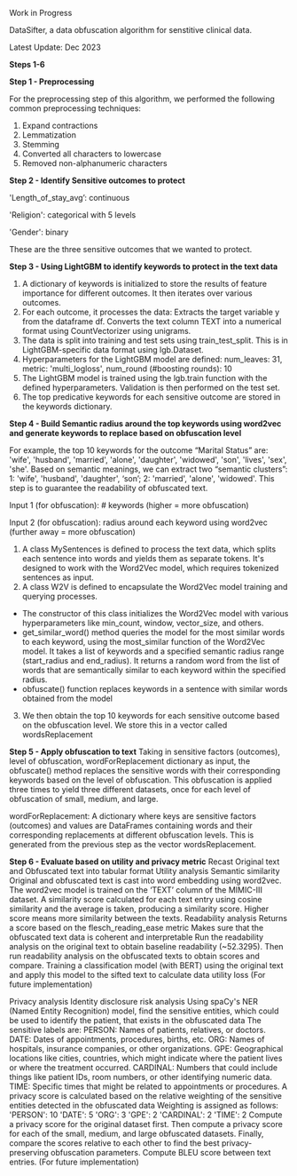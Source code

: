 Work in Progress

DataSifter, a data obfuscation algorithm for senstitive clinical data. 

Latest Update: Dec 2023

**Steps 1-6**


**Step 1 - Preprocessing**

For the preprocessing step of this algorithm, we performed the following common preprocessing techniques:

1. Expand contractions
2. Lemmatization
3. Stemming
4. Converted all characters to lowercase
5. Removed non-alphanumeric characters




**Step 2 - Identify Sensitive outcomes to protect**

'Length_of_stay_avg’: continuous

'Religion': categorical with 5 levels

'Gender': binary

These are the three sensitive outcomes that we wanted to protect.



**Step 3 - Using LightGBM to identify keywords to protect in the text data**

1. A dictionary of keywords is initialized to store the results of feature importance for different outcomes. It then iterates over various outcomes.
2. For each outcome, it processes the data: Extracts the target variable y from the dataframe df. Converts the text column TEXT into a numerical format using CountVectorizer using unigrams.
3. The data is split into training and test sets using train_test_split. This is in LightGBM-specific data format using lgb.Dataset.
4. Hyperparameters for the LightGBM model are defined: num_leaves: 31, metric: 'multi_logloss', num_round (#boosting rounds): 10
5. The LightGBM model is trained using the lgb.train function with the defined hyperparameters. Validation is then performed on the test set.
6. The top predicative keywords for each sensitive outcome are stored in the keywords dictionary.



**Step 4 - Build Semantic radius around the top keywords using word2vec and generate keywords to replace based on obfuscation level**

For example, the top 10 keywords for the outcome “Marital Status” are: 'wife', 'husband', 'married', 'alone', 'daughter', 'widowed', 'son', 'lives', 'sex', 'she'. Based on semantic meanings, we can extract two “semantic clusters”: 1: 'wife', 'husband', 'daughter', ‘son’; 2: 'married', 'alone', 'widowed'. This step is to guarantee the readability of obfuscated text.

Input 1 (for obfuscation): # keywords (higher = more obfuscation)

Input 2  (for obfuscation): radius around each keyword using word2vec (further away = more obfuscation) 

1. A class MySentences is defined to process the text data, which splits each sentence into words and yields them as separate tokens. It's designed to work with the Word2Vec model, which requires tokenized sentences as input.
2. A class W2V is defined to encapsulate the Word2Vec model training and querying processes.
- The constructor of this class initializes the Word2Vec model with various hyperparameters like min_count, window, vector_size, and others.
- get_similar_word() method queries the model for the most similar words to each keyword, using the most_similar function of the Word2Vec model. It takes a list of keywords and a specified semantic radius range (start_radius and end_radius). It returns a random word from the list of words that are semantically similar to each keyword within the specified radius.
- obfuscate() function replaces keywords in a sentence with similar words obtained from the model
3. We then obtain the top 10 keywords for each sensitive outcome based on the obfuscation level. We store this in a vector called wordsReplacement


**Step 5 - Apply obfuscation to text**
Taking in sensitive factors (outcomes), level of obfuscation, wordForReplacement dictionary as input, the obfuscate() method replaces the sensitive words with their corresponding keywords based on the level of obfuscation. This obfuscation is applied three times to yield three different datasets, once for each level of obfuscation of small, medium, and large.

wordForReplacement: A dictionary where keys are sensitive factors (outcomes) and values are DataFrames containing words and their corresponding replacements at different obfuscation levels. This is generated from the previous step as the vector wordsReplacement.


**Step 6 - Evaluate based on utility and privacy metric**
Recast Original text and Obfuscated text into tabular format
Utility analysis
Semantic similarity
Original and obfuscated text is cast into word embedding using word2vec. The word2vec model is trained on the ‘TEXT’ column of the MIMIC-III dataset. 
A similarity score calculated for each text entry using cosine similarity and the average is taken, producing a similarity score. Higher score means more similarity between the texts.
Readability analysis
Returns a score based on the flesch_reading_ease metric
Makes sure that the obfuscated text data is coherent and interpretable
Run the readability analysis on the original text to obtain baseline readability (~52.3295). Then run readability analysis on the obfuscated texts to obtain scores and compare.
Training a classification model (with BERT) using the original text and apply this model to the sifted text to calculate data utility loss (For future implementation)

Privacy analysis
Identity disclosure risk analysis
Using spaCy's NER (Named Entity Recognition) model, find the sensitive entities, which could be used to identify the patient, that exists in the obfuscated data
The sensitive labels are: 
PERSON: Names of patients, relatives, or doctors.
DATE: Dates of appointments, procedures, births, etc.
ORG: Names of hospitals, insurance companies, or other organizations.
GPE: Geographical locations like cities, countries, which might indicate where the patient lives or where the treatment occurred.
CARDINAL: Numbers that could include things like patient IDs, room numbers, or other identifying numeric data.
TIME: Specific times that might be related to appointments or procedures.
A privacy score is calculated based on the relative weighting of the sensitive entities detected in the obfuscated data
Weighting is assigned as follows:
'PERSON': 10
'DATE': 5
'ORG': 3
'GPE': 2
'CARDINAL': 2
'TIME': 2
Compute a privacy score for the original dataset first. Then compute a privacy score for each of the small, medium, and large obfuscated datasets. Finally, compare the scores relative to each other to find the best privacy-preserving obfuscation parameters.
Compute BLEU score between text entries. (For future implementation)
